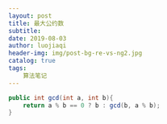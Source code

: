 ```yaml
---
layout: post                          
title: 最大公约数                             
subtitle:                             
date: 2019-08-03                      
author: luojiaqi                      
header-img: img/post-bg-re-vs-ng2.jpg 
catalog: true                         
tags:                                 
    算法笔记                             
---
```


```java
public int gcd(int a, int b){
    return a % b == 0 ? b : gcd(b, a % b);
}
```

